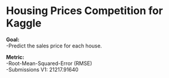 # Housing Prices Competition for Kaggle

**Goal:** \
-Predict the sales price for each house.

**Metric:** \
-Root-Mean-Squared-Error (RMSE) \
-Submissions V1: 21217.91640 
